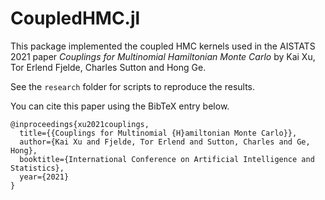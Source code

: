 # CoupledHMC.jl

This package implemented the coupled HMC kernels used in the AISTATS 2021 paper 
*Couplings for Multinomial Hamiltonian Monte Carlo* by Kai Xu, Tor Erlend Fjelde, Charles Sutton and Hong Ge.

See the `research` folder for scripts to reproduce the results.

You can cite this paper using the BibTeX entry below.

```
@inproceedings{xu2021couplings,
  title={{Couplings for Multinomial {H}amiltonian Monte Carlo}},
  author={Kai Xu and Fjelde, Tor Erlend and Sutton, Charles and Ge, Hong},
  booktitle={International Conference on Artificial Intelligence and Statistics},
  year={2021}
}
```

